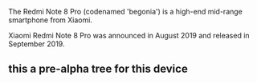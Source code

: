 The Redmi Note 8 Pro (codenamed 'begonia') is a high-end mid-range smartphone from Xiaomi.

Xiaomi Redmi Note 8 Pro was announced in August 2019 and released in September 2019.


## this a pre-alpha tree for this device